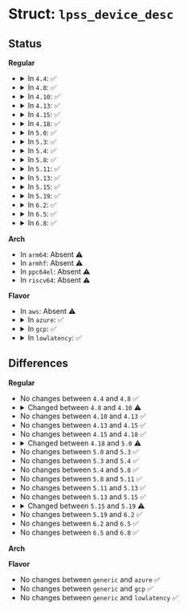 # Struct: <code>lpss_device_desc</code>

## Status
<b>Regular</b>
<ul>
<li>
<details>
<summary>In <code>4.4</code>: ✅</summary>

```c
struct lpss_device_desc {
    unsigned int flags;
    const char *clk_con_id;
    unsigned int prv_offset;
    size_t prv_size_override;
    void (*setup)(struct lpss_private_data *);
};
```
</details>
</li>
<li>
<details>
<summary>In <code>4.8</code>: ✅</summary>

```c
struct lpss_device_desc {
    unsigned int flags;
    const char *clk_con_id;
    unsigned int prv_offset;
    size_t prv_size_override;
    void (*setup)(struct lpss_private_data *);
};
```
</details>
</li>
<li>
<details>
<summary>In <code>4.10</code>: ✅</summary>

```c
struct lpss_device_desc {
    unsigned int flags;
    const char *clk_con_id;
    unsigned int prv_offset;
    size_t prv_size_override;
    struct property_entry *properties;
    void (*setup)(struct lpss_private_data *);
};
```
</details>
</li>
<li>
<details>
<summary>In <code>4.13</code>: ✅</summary>

```c
struct lpss_device_desc {
    unsigned int flags;
    const char *clk_con_id;
    unsigned int prv_offset;
    size_t prv_size_override;
    struct property_entry *properties;
    void (*setup)(struct lpss_private_data *);
};
```
</details>
</li>
<li>
<details>
<summary>In <code>4.15</code>: ✅</summary>

```c
struct lpss_device_desc {
    unsigned int flags;
    const char *clk_con_id;
    unsigned int prv_offset;
    size_t prv_size_override;
    struct property_entry *properties;
    void (*setup)(struct lpss_private_data *);
};
```
</details>
</li>
<li>
<details>
<summary>In <code>4.18</code>: ✅</summary>

```c
struct lpss_device_desc {
    unsigned int flags;
    const char *clk_con_id;
    unsigned int prv_offset;
    size_t prv_size_override;
    struct property_entry *properties;
    void (*setup)(struct lpss_private_data *);
};
```
</details>
</li>
<li>
<details>
<summary>In <code>5.0</code>: ✅</summary>

```c
struct lpss_device_desc {
    unsigned int flags;
    const char *clk_con_id;
    unsigned int prv_offset;
    size_t prv_size_override;
    struct property_entry *properties;
    void (*setup)(struct lpss_private_data *);
    bool resume_from_noirq;
};
```
</details>
</li>
<li>
<details>
<summary>In <code>5.3</code>: ✅</summary>

```c
struct lpss_device_desc {
    unsigned int flags;
    const char *clk_con_id;
    unsigned int prv_offset;
    size_t prv_size_override;
    struct property_entry *properties;
    void (*setup)(struct lpss_private_data *);
    bool resume_from_noirq;
};
```
</details>
</li>
<li>
<details>
<summary>In <code>5.4</code>: ✅</summary>

```c
struct lpss_device_desc {
    unsigned int flags;
    const char *clk_con_id;
    unsigned int prv_offset;
    size_t prv_size_override;
    struct property_entry *properties;
    void (*setup)(struct lpss_private_data *);
    bool resume_from_noirq;
};
```
</details>
</li>
<li>
<details>
<summary>In <code>5.8</code>: ✅</summary>

```c
struct lpss_device_desc {
    unsigned int flags;
    const char *clk_con_id;
    unsigned int prv_offset;
    size_t prv_size_override;
    struct property_entry *properties;
    void (*setup)(struct lpss_private_data *);
    bool resume_from_noirq;
};
```
</details>
</li>
<li>
<details>
<summary>In <code>5.11</code>: ✅</summary>

```c
struct lpss_device_desc {
    unsigned int flags;
    const char *clk_con_id;
    unsigned int prv_offset;
    size_t prv_size_override;
    struct property_entry *properties;
    void (*setup)(struct lpss_private_data *);
    bool resume_from_noirq;
};
```
</details>
</li>
<li>
<details>
<summary>In <code>5.13</code>: ✅</summary>

```c
struct lpss_device_desc {
    unsigned int flags;
    const char *clk_con_id;
    unsigned int prv_offset;
    size_t prv_size_override;
    struct property_entry *properties;
    void (*setup)(struct lpss_private_data *);
    bool resume_from_noirq;
};
```
</details>
</li>
<li>
<details>
<summary>In <code>5.15</code>: ✅</summary>

```c
struct lpss_device_desc {
    unsigned int flags;
    const char *clk_con_id;
    unsigned int prv_offset;
    size_t prv_size_override;
    struct property_entry *properties;
    void (*setup)(struct lpss_private_data *);
    bool resume_from_noirq;
};
```
</details>
</li>
<li>
<details>
<summary>In <code>5.19</code>: ✅</summary>

```c
struct lpss_device_desc {
    unsigned int flags;
    const char *clk_con_id;
    unsigned int prv_offset;
    size_t prv_size_override;
    const struct property_entry *properties;
    void (*setup)(struct lpss_private_data *);
    bool resume_from_noirq;
};
```
</details>
</li>
<li>
<details>
<summary>In <code>6.2</code>: ✅</summary>

```c
struct lpss_device_desc {
    unsigned int flags;
    const char *clk_con_id;
    unsigned int prv_offset;
    size_t prv_size_override;
    const struct property_entry *properties;
    void (*setup)(struct lpss_private_data *);
    bool resume_from_noirq;
};
```
</details>
</li>
<li>
<details>
<summary>In <code>6.5</code>: ✅</summary>

```c
struct lpss_device_desc {
    unsigned int flags;
    const char *clk_con_id;
    unsigned int prv_offset;
    size_t prv_size_override;
    const struct property_entry *properties;
    void (*setup)(struct lpss_private_data *);
    bool resume_from_noirq;
};
```
</details>
</li>
<li>
<details>
<summary>In <code>6.8</code>: ✅</summary>

```c
struct lpss_device_desc {
    unsigned int flags;
    const char *clk_con_id;
    unsigned int prv_offset;
    size_t prv_size_override;
    const struct property_entry *properties;
    void (*setup)(struct lpss_private_data *);
    bool resume_from_noirq;
};
```
</details>
</li>
</ul>
<b>Arch</b>
<ul>
<li>
In <code>arm64</code>: Absent ⚠️
</li>
<li>
In <code>armhf</code>: Absent ⚠️
</li>
<li>
In <code>ppc64el</code>: Absent ⚠️
</li>
<li>
In <code>riscv64</code>: Absent ⚠️
</li>
</ul>
<b>Flavor</b>
<ul>
<li>
In <code>aws</code>: Absent ⚠️
</li>
<li>
<details>
<summary>In <code>azure</code>: ✅</summary>

```c
struct lpss_device_desc {
    unsigned int flags;
    const char *clk_con_id;
    unsigned int prv_offset;
    size_t prv_size_override;
    struct property_entry *properties;
    void (*setup)(struct lpss_private_data *);
    bool resume_from_noirq;
};
```
</details>
</li>
<li>
<details>
<summary>In <code>gcp</code>: ✅</summary>

```c
struct lpss_device_desc {
    unsigned int flags;
    const char *clk_con_id;
    unsigned int prv_offset;
    size_t prv_size_override;
    struct property_entry *properties;
    void (*setup)(struct lpss_private_data *);
    bool resume_from_noirq;
};
```
</details>
</li>
<li>
<details>
<summary>In <code>lowlatency</code>: ✅</summary>

```c
struct lpss_device_desc {
    unsigned int flags;
    const char *clk_con_id;
    unsigned int prv_offset;
    size_t prv_size_override;
    struct property_entry *properties;
    void (*setup)(struct lpss_private_data *);
    bool resume_from_noirq;
};
```
</details>
</li>
</ul>

## Differences
<b>Regular</b>
<ul>
<li>
No changes between <code>4.4</code> and <code>4.8</code> ✅
</li>
<li>
<details>
<summary>Changed between <code>4.8</code> and <code>4.10</code> ⚠️</summary>
<ul>
<li>
<b>Field added. </b>
<code>struct property_entry *properties</code>
</li>
</ul>
</details>
</li>
<li>
No changes between <code>4.10</code> and <code>4.13</code> ✅
</li>
<li>
No changes between <code>4.13</code> and <code>4.15</code> ✅
</li>
<li>
No changes between <code>4.15</code> and <code>4.18</code> ✅
</li>
<li>
<details>
<summary>Changed between <code>4.18</code> and <code>5.0</code> ⚠️</summary>
<ul>
<li>
<b>Field added. </b>
<code>bool resume_from_noirq</code>
</li>
</ul>
</details>
</li>
<li>
No changes between <code>5.0</code> and <code>5.3</code> ✅
</li>
<li>
No changes between <code>5.3</code> and <code>5.4</code> ✅
</li>
<li>
No changes between <code>5.4</code> and <code>5.8</code> ✅
</li>
<li>
No changes between <code>5.8</code> and <code>5.11</code> ✅
</li>
<li>
No changes between <code>5.11</code> and <code>5.13</code> ✅
</li>
<li>
No changes between <code>5.13</code> and <code>5.15</code> ✅
</li>
<li>
<details>
<summary>Changed between <code>5.15</code> and <code>5.19</code> ⚠️</summary>
<ul>
<li>
<b>Field type changed. </b>
<code>struct property_entry *properties</code> ➡️ <code>const struct property_entry *properties</code>
</li>
</ul>
</details>
</li>
<li>
No changes between <code>5.19</code> and <code>6.2</code> ✅
</li>
<li>
No changes between <code>6.2</code> and <code>6.5</code> ✅
</li>
<li>
No changes between <code>6.5</code> and <code>6.8</code> ✅
</li>
</ul>
<b>Arch</b>
<ul>
</ul>
<b>Flavor</b>
<ul>
<li>
No changes between <code>generic</code> and <code>azure</code> ✅
</li>
<li>
No changes between <code>generic</code> and <code>gcp</code> ✅
</li>
<li>
No changes between <code>generic</code> and <code>lowlatency</code> ✅
</li>
</ul>
